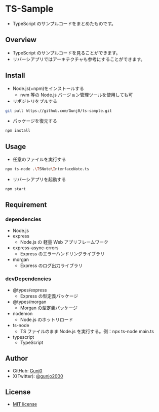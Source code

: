 # TS-Sample

- TypeScript のサンプルコードをまとめたものです。

## Overview

- TypeScript のサンプルコードを見ることができます。
- リバーシアプリではアーキテクチャも参考にすることができます。

## Install

- Node.js(+npm)をインストールする
  - nvm 等の Node.js バージョン管理ツールを使用しても可
- リポジトリをプルする

```bash
git pull https://github.com/Gunj0/ts-sample.git
```

- パッケージを復元する

```bash
npm install
```

## Usage

- 任意のファイルを実行する

```bash
npx ts-node .\TSNote\InterfaceNote.ts
```

- リバーシアプリを起動する

```bash
npm start
```

## Requirement

### dependencies

- Node.js
- express
  - Node.js の 軽量 Web アプリフレームワーク
- express-async-errors
  - Express のエラーハンドリングライブラリ
- morgan
  - Express のログ出力ライブラリ

### devDependencies

- @types/express
  - Express の型定義パッケージ
- @types/morgan
  - Morgan の型定義パッケージ
- nodemon
  - Node.js のホットリロード
- ts-node
  - TS ファイルのまま Node.js を実行する。例：npx ts-node main.ts
- typescript
  - TypeScript

## Author

- GitHub: [Gunj0](https://github.com/Gunj0)
- X(Twitter): [@gunjo2000](https://twitter.com/gunjo2000)

## License

- [MIT license](https://en.wikipedia.org/wiki/MIT_License)
